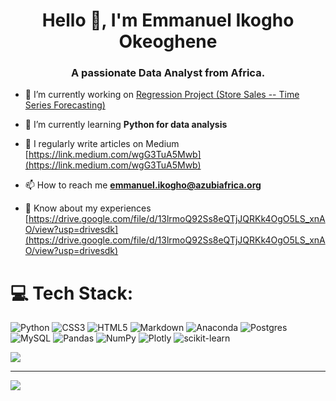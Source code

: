 <h1 align="center">Hello 👋, I'm Emmanuel Ikogho Okeoghene</h1>
<h3 align="center">A passionate Data Analyst from Africa.</h3>




- 🔭 I’m currently working on [Regression Project (Store Sales -- Time Series Forecasting)](https://github.com/ikoghoemmanuell/Regression-Project-Store-Sales----Time-Series-Forecasting-)

- 🌱 I’m currently learning **Python for data analysis**

- 📝 I regularly write articles on Medium [https://link.medium.com/wgG3TuA5Mwb](https://link.medium.com/wgG3TuA5Mwb)

- 📫 How to reach me **emmanuel.ikogho@azubiafrica.org**

- 📄 Know about my experiences [https://drive.google.com/file/d/13lrmoQ92Ss8eQTjJQRKk4OgO5LS_xnAO/view?usp=drivesdk](https://drive.google.com/file/d/13lrmoQ92Ss8eQTjJQRKk4OgO5LS_xnAO/view?usp=drivesdk)

# 💻 Tech Stack:
![Python](https://img.shields.io/badge/python-3670A0?style=for-the-badge&logo=python&logoColor=ffdd54) ![CSS3](https://img.shields.io/badge/css3-%231572B6.svg?style=for-the-badge&logo=css3&logoColor=white) ![HTML5](https://img.shields.io/badge/html5-%23E34F26.svg?style=for-the-badge&logo=html5&logoColor=white) ![Markdown](https://img.shields.io/badge/markdown-%23000000.svg?style=for-the-badge&logo=markdown&logoColor=white) ![Anaconda](https://img.shields.io/badge/Anaconda-%2344A833.svg?style=for-the-badge&logo=anaconda&logoColor=white) ![Postgres](https://img.shields.io/badge/postgres-%23316192.svg?style=for-the-badge&logo=postgresql&logoColor=white) ![MySQL](https://img.shields.io/badge/mysql-%2300f.svg?style=for-the-badge&logo=mysql&logoColor=white) ![Pandas](https://img.shields.io/badge/pandas-%23150458.svg?style=for-the-badge&logo=pandas&logoColor=white) ![NumPy](https://img.shields.io/badge/numpy-%23013243.svg?style=for-the-badge&logo=numpy&logoColor=white) ![Plotly](https://img.shields.io/badge/Plotly-%233F4F75.svg?style=for-the-badge&logo=plotly&logoColor=white) ![scikit-learn](https://img.shields.io/badge/scikit--learn-%23F7931E.svg?style=for-the-badge&logo=scikit-learn&logoColor=white)


![](https://github-readme-stats.vercel.app/api/top-langs/?username=ikoghoemmanuell&theme=dark&hide_border=false&include_all_commits=true&count_private=true&layout=compact)

---
[![](https://visitcount.itsvg.in/api?id=ikoghoemmanuell&icon=0&color=0)](https://visitcount.itsvg.in)

<!-- Proudly created with GPRM ( https://gprm.itsvg.in ) -->
